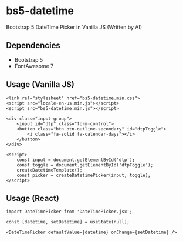 # bs5-datetime
Bootstrap 5 DateTime Picker in Vanilla JS (Written by AI)

## Dependencies

- Bootstrap 5
- FontAwesome 7

## Usage (Vanilla JS)

```
<link rel="stylesheet" href="bs5-datetime.min.css">
<script src="locale-en-us.min.js"></script>
<script src="bs5-datetime.min.js"></script>

<div class="input-group">
    <input id="dtp" class="form-control">
    <button class="btn btn-outline-secondary" id="dtpToggle">
        <i class="fa-solid fa-calendar-days"></i>
    </button>
</div>

<script>
    const input = document.getElementById('dtp');
    const toggle = document.getElementById('dtpToggle');
    createDatetimeTemplate();
    const picker = createDatetimePicker(input, toggle);
</script>
```

## Usage (React)

```
import DateTimePicker from 'DateTimePicker.jsx';

const [datetime, setDatetime] = useState(null);

<DateTimePicker defaultValue={datetime} onChange={setDatetime} />
```